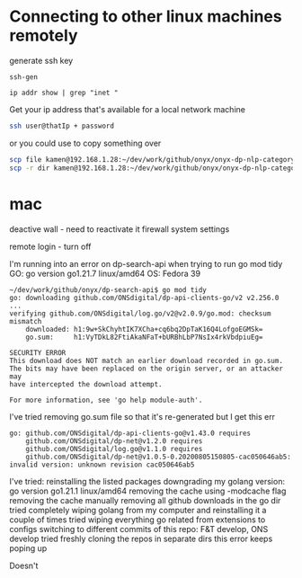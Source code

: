 # Connecting to other linux machines remotely

generate ssh key

```shell
ssh-gen 
```

```shell
ip addr show | grep "inet "
```

Get your ip address that's available for a local network machine

```sh
ssh user@thatIp + password 
```

or you could use to copy something over


```sh
scp file kamen@192.168.1.28:~/dev/work/github/onyx/onyx-dp-nlp-category-api/data/
scp -r dir kamen@192.168.1.28:~/dev/work/github/onyx/onyx-dp-nlp-category-api/data/
```

# mac 
deactive wall - need to reactivate it firewall system settings

remote login - turn off


I'm running into an error on dp-search-api when trying to run go mod tidy
GO: go version go1.21.7 linux/amd64
OS: Fedora 39
```
~/dev/work/github/onyx/dp-search-api$ go mod tidy
go: downloading github.com/ONSdigital/dp-api-clients-go/v2 v2.256.0
... 
verifying github.com/ONSdigital/log.go/v2@v2.0.9/go.mod: checksum mismatch
	downloaded: h1:9w+SkChyhtIK7XCha+cq6bq2DpTaK16Q4LofgoEGMSk=
	go.sum:     h1:VyTDkL82FtiAkaNFaT+bURBhLbP7NsIx4rkVbdpiuEg=

SECURITY ERROR
This download does NOT match an earlier download recorded in go.sum.
The bits may have been replaced on the origin server, or an attacker may
have intercepted the download attempt.

For more information, see 'go help module-auth'.
```

I've tried removing go.sum file so that it's re-generated but I get this err
```
go: github.com/ONSdigital/dp-api-clients-go@v1.43.0 requires
	github.com/ONSdigital/dp-net@v1.2.0 requires
	github.com/ONSdigital/log.go@v1.1.0 requires
	github.com/ONSdigital/dp-net@v1.0.5-0.20200805150805-cac050646ab5: invalid version: unknown revision cac050646ab5
```

I've tried:
reinstalling the listed packages 
downgrading my golang version: go version go1.21.1 linux/amd64
removing the cache using -modcache flag
removing the cache manually 
removing all github downloads in the go dir
tried completely wiping golang from my computer and reinstalling it a couple of times
tried wiping everything go related from extensions to configs
switching to different commits of this repo: F&T develop, ONS develop
tried freshly cloning the repos in separate dirs
this error keeps poping up 



Doesn't